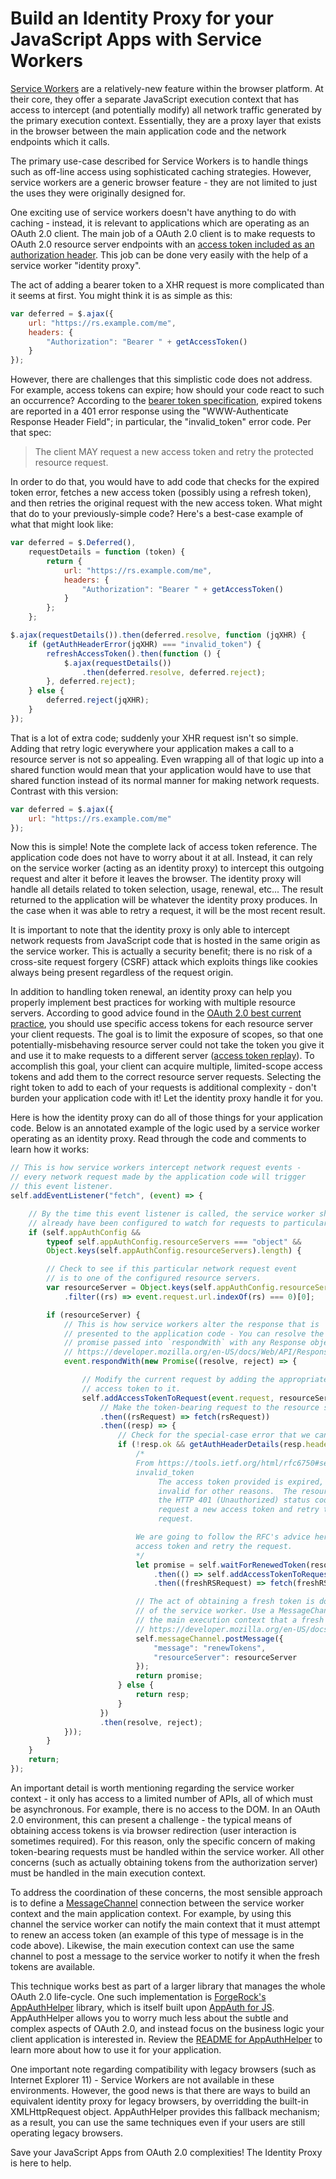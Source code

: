 # Build an Identity Proxy for your JavaScript Apps with Service Workers

[Service Workers](https://developer.mozilla.org/en-US/docs/Web/API/Service_Worker_API) are a relatively-new feature within the browser platform. At their core, they offer a separate JavaScript execution context that has access to intercept (and potentially modify) all network traffic generated by the primary execution context. Essentially, they are a proxy layer that exists in the browser between the main application code and the network endpoints which it calls.

The primary use-case described for Service Workers is to handle things such as off-line access using sophisticated caching strategies. However, service workers are a generic browser feature - they are not limited to just the uses they were originally designed for.

One exciting use of service workers doesn't have anything to do with caching - instead, it is relevant to applications which are operating as an OAuth 2.0 client. The main job of a OAuth 2.0 client is to make requests to OAuth 2.0 resource server endpoints with an [access token included as an authorization header](https://tools.ietf.org/html/rfc6750). This job can be done very easily with the help of a service worker "identity proxy".

The act of adding a bearer token to a XHR request is more complicated than it seems at first. You might think it is as simple as this:

```JavaScript
var deferred = $.ajax({
    url: "https://rs.example.com/me",
    headers: {
        "Authorization": "Bearer " + getAccessToken()
    }
});
```

However, there are challenges that this simplistic code does not address. For example, access tokens can expire; how should your code react to such an occurrence? According to the [bearer token specification](https://tools.ietf.org/html/rfc6750#section-3.1), expired tokens are reported in a 401 error response using the "WWW-Authenticate Response Header Field"; in particular, the "invalid_token" error code. Per that spec:

> The client MAY request a new access token and retry the protected resource request.

In order to do that, you would have to add code that checks for the expired token error, fetches a new access token (possibly using a refresh token), and then retries the original request with the new access token. What might that do to your previously-simple code? Here's a best-case example of what that might look like:

```JavaScript
var deferred = $.Deferred(),
    requestDetails = function (token) {
        return {
            url: "https://rs.example.com/me",
            headers: {
                "Authorization": "Bearer " + getAccessToken()
            }
        };
    };

$.ajax(requestDetails()).then(deferred.resolve, function (jqXHR) {
    if (getAuthHeaderError(jqXHR) === "invalid_token") {
        refreshAccessToken().then(function () {
            $.ajax(requestDetails())
                .then(deferred.resolve, deferred.reject);
        }, deferred.reject);
    } else {
        deferred.reject(jqXHR);
    }
});
```

That is a lot of extra code; suddenly your XHR request isn't so simple. Adding that retry logic everywhere your application makes a call to a resource server is not so appealing. Even wrapping all of that logic up into a shared function would mean that your application would have to use that shared function instead of its normal manner for making network requests. Contrast with this version:

```JavaScript
var deferred = $.ajax({
    url: "https://rs.example.com/me"
});
```

Now this is simple! Note the complete lack of access token reference. The application code does not have to worry about it at all. Instead, it can rely on the service worker (acting as an identity proxy) to intercept this outgoing request and alter it before it leaves the browser. The identity proxy will handle all details related to token selection, usage, renewal, etc... The result returned to the application will be whatever the identity proxy produces. In the case when it was able to retry a request, it will be the most recent result.

It is important to note that the identity proxy is only able to intercept network requests from JavaScript code that is hosted in the same origin as the service worker. This is actually a security benefit; there is no risk of a cross-site request forgery (CSRF) attack which exploits things like cookies always being present regardless of the request origin.

In addition to handling token renewal, an identity proxy can help you properly implement best practices for working with multiple resource servers. According to good advice found in the [OAuth 2.0 best current practice](https://tools.ietf.org/id/draft-ietf-oauth-security-topics-12.html#aud_restriction), you should use specific access tokens for each resource server your client requests. The goal is to limit the exposure of scopes, so that one potentially-misbehaving resource server could not take the token you give it and use it to make requests to a different server ([access token replay](https://tools.ietf.org/id/draft-ietf-oauth-security-topics-12.html#compromised-resource-server)). To accomplish this goal, your client can acquire multiple, limited-scope access tokens and add them to the correct resource server requests. Selecting the right token to add to each of your requests is additional complexity - don't burden your application code with it! Let the identity proxy handle it for you.

Here is how the identity proxy can do all of those things for your application code. Below is an annotated example of the logic used by a service worker operating as an identity proxy. Read through the code and comments to learn how it works:

```JavaScript
// This is how service workers intercept network request events -
// every network request made by the application code will trigger
// this event listener.
self.addEventListener("fetch", (event) => {

    // By the time this event listener is called, the service worker should
    // already have been configured to watch for requests to particular servers.
    if (self.appAuthConfig &&
        typeof self.appAuthConfig.resourceServers === "object" &&
        Object.keys(self.appAuthConfig.resourceServers).length) {

        // Check to see if this particular network request event
        // is to one of the configured resource servers.
        var resourceServer = Object.keys(self.appAuthConfig.resourceServers)
            .filter((rs) => event.request.url.indexOf(rs) === 0)[0];

        if (resourceServer) {
            // This is how service workers alter the response that is
            // presented to the application code - You can resolve the
            // promise passed into `respondWith` with any Response object.
            // https://developer.mozilla.org/en-US/docs/Web/API/Response
            event.respondWith(new Promise((resolve, reject) => {

                // Modify the current request by adding the appropriate
                // access token to it.
                self.addAccessTokenToRequest(event.request, resourceServer)
                    // Make the token-bearing request to the resource server.
                    .then((rsRequest) => fetch(rsRequest))
                    .then((resp) => {
                        // Check for the special-case error that we can possibly recover from.
                        if (!resp.ok && getAuthHeaderDetails(resp.headers)["error"] === "invalid_token") {
                            /*
                            From https://tools.ietf.org/html/rfc6750#section-3.1:
                            invalid_token
                                 The access token provided is expired, revoked, malformed, or
                                 invalid for other reasons.  The resource SHOULD respond with
                                 the HTTP 401 (Unauthorized) status code.  The client MAY
                                 request a new access token and retry the protected resource
                                 request.

                            We are going to follow the RFC's advice here and try to request a new
                            access token and retry the request.
                            */
                            let promise = self.waitForRenewedToken(resourceServer)
                                .then(() => self.addAccessTokenToRequest(event.request, resourceServer))
                                .then((freshRSRequest) => fetch(freshRSRequest));

                            // The act of obtaining a fresh token is done outside
                            // of the service worker. Use a MessageChannel to signal
                            // the main execution context that a fresh token is needed.
                            // https://developer.mozilla.org/en-US/docs/Web/API/MessageChannel
                            self.messageChannel.postMessage({
                                "message": "renewTokens",
                                "resourceServer": resourceServer
                            });
                            return promise;
                        } else {
                            return resp;
                        }
                    })
                    .then(resolve, reject);
            }));
        }
    }
    return;
});
```

An important detail is worth mentioning regarding the service worker context - it only has access to a limited number of APIs, all of which must be asynchronous. For example, there is no access to the DOM. In an OAuth 2.0 environment, this can present a challenge - the typical means of obtaining access tokens is via browser redirection (user interaction is sometimes required). For this reason, only the specific concern of making token-bearing requests must be handled within the service worker. All other concerns (such as actually obtaining tokens from the authorization server) must be handled in the main execution context.

To address the coordination of these concerns, the most sensible approach is to define a [MessageChannel](https://developer.mozilla.org/en-US/docs/Web/API/MessageChannel) connection between the service worker context and the main application context. For example, by using this channel the service worker can notify the main context that it must attempt to renew an access token (an example of this type of message is in the code above). Likewise, the main execution context can use the same channel to post a message to the service worker to notify it when the fresh tokens are available.

This technique works best as part of a larger library that manages the whole OAuth 2.0 life-cycle. One such implementation is [ForgeRock's AppAuthHelper](https://www.npmjs.com/package/appauthhelper) library, which is itself built upon [AppAuth for JS](https://github.com/openid/AppAuth-JS). AppAuthHelper allows you to worry much less about the subtle and complex aspects of OAuth 2.0, and instead focus on the business logic your client application is interested in. Review the [README for AppAuthHelper](https://github.com/ForgeRock/appAuthHelper/blob/master/README.md) to learn more about how to use it for your application.

One important note regarding compatibility with legacy browsers (such as Internet Explorer 11) - Service Workers are not available in these environments. However, the good news is that there are ways to build an equivalent identity proxy for legacy browsers, by overridding the built-in XMLHttpRequest object. AppAuthHelper provides this fallback mechanism; as a result, you can use the same techniques even if your users are still operating legacy browsers.

Save your JavaScript Apps from OAuth 2.0 complexities! The Identity Proxy is here to help.
